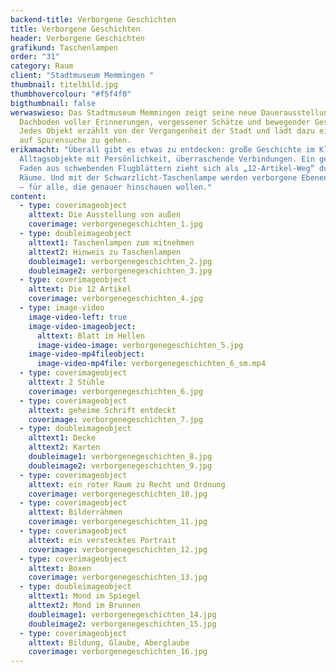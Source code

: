 ```yaml
---
backend-title: Verborgene Geschichten
title: Verborgene Geschichten
header: Verborgene Geschichten
grafikund: Taschenlampen
order: "31"
category: Raum
client: "Stadtmuseum Memmingen "
thumbnail: titelbild.jpg
thumbhovercolour: "#f5f4f0"
bigthumbnail: false
werwaswieso: Das Stadtmuseum Memmingen zeigt seine neue Dauerausstellung – ein
  Dachboden voller Erinnerungen, vergessener Schätze und bewegender Geschichten.
  Jedes Objekt erzählt von der Vergangenheit der Stadt und lädt dazu ein, selbst
  auf Spurensuche zu gehen.
erikamacht: "Überall gibt es etwas zu entdecken: große Geschichte im Kleinen,
  Alltagsobjekte mit Persönlichkeit, überraschende Verbindungen. Ein gelber
  Faden aus schwebenden Flugblättern zieht sich als „12-Artikel-Weg“ durch alle
  Räume. Und mit der Schwarzlicht-Taschenlampe werden verborgene Ebenen sichtbar
  – für alle, die genauer hinschauen wollen."
content:
  - type: coverimageobject
    alttext: Die Ausstellung von außen
    coverimage: verborgenegeschichten_1.jpg
  - type: doubleimageobject
    alttext1: Taschenlampen zum mitnehmen
    alttext2: Hinweis zu Taschenlampen
    doubleimage1: verborgenegeschichten_2.jpg
    doubleimage2: verborgenegeschichten_3.jpg
  - type: coverimageobject
    alttext: Die 12 Artikel
    coverimage: verborgenegeschichten_4.jpg
  - type: image-video
    image-video-left: true
    image-video-imageobject:
      alttext: Blatt im Hellen
      image-video-image: verborgenegeschichten_5.jpg
    image-video-mp4fileobject:
      image-video-mp4file: verborgenegeschichten_6_sm.mp4
  - type: coverimageobject
    alttext: 2 Stühle
    coverimage: verborgenegeschichten_6.jpg
  - type: coverimageobject
    alttext: geheime Schrift entdeckt
    coverimage: verborgenegeschichten_7.jpg
  - type: doubleimageobject
    alttext1: Decke
    alttext2: Karten
    doubleimage1: verborgenegeschichten_8.jpg
    doubleimage2: verborgenegeschichten_9.jpg
  - type: coverimageobject
    alttext: ein roter Raum zu Recht und Ordnung
    coverimage: verborgenegeschichten_10.jpg
  - type: coverimageobject
    alttext: Bilderrähmen
    coverimage: verborgenegeschichten_11.jpg
  - type: coverimageobject
    alttext: ein verstecktes Portrait
    coverimage: verborgenegeschichten_12.jpg
  - type: coverimageobject
    alttext: Boxen
    coverimage: verborgenegeschichten_13.jpg
  - type: doubleimageobject
    alttext1: Mond im Spiegel
    alttext2: Mond im Brunnen
    doubleimage1: verborgenegeschichten_14.jpg
    doubleimage2: verborgenegeschichten_15.jpg
  - type: coverimageobject
    alttext: Bildung, Glaube, Aberglaube
    coverimage: verborgenegeschichten_16.jpg
---
```

